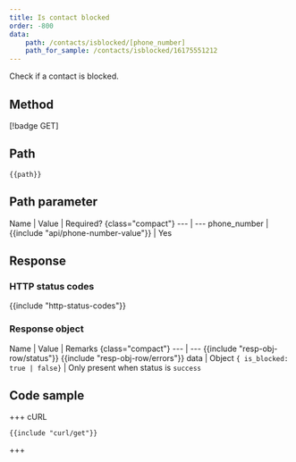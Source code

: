 ```yaml
---
title: Is contact blocked
order: -800
data:
    path: /contacts/isblocked/[phone_number]
    path_for_sample: /contacts/isblocked/16175551212
---
```


Check if a contact is blocked.

## Method

[!badge GET]

## Path

`{{path}}`

## Path parameter

Name | Value | Required? {class="compact"}
--- | ---
phone_number | {{include "api/phone-number-value"}} | Yes

## Response

### HTTP status codes

{{include "http-status-codes"}}

### Response object

Name | Value | Remarks {class="compact"}
--- | ---
{{include "resp-obj-row/status"}}
{{include "resp-obj-row/errors"}}
data | Object `{ is_blocked: true | false}` | Only present when status is `success`

## Code sample

+++ cURL

```shell
{{include "curl/get"}}
```

+++
